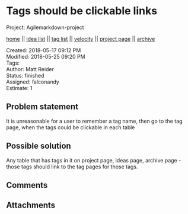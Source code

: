 # Tags should be clickable links

Project: Agilemarkdown-project

[home](../index.md) || [idea list](../ideas.md) || [tag list](../tags.md) || [velocity](../velocity.md) || [project page](../agilemarkdown-project.md) || [archive](archive.md)

Created: 2018-05-17 09:12 PM  
Modified: 2018-05-25 09:20 PM  
Tags:   
Author: Matt Reider  
Status: finished  
Assigned: falconandy  
Estimate: 1  

## Problem statement

It is unreasonable for a user to remember a tag name, then go to the tag page, when the tags could
be clickable in each table

## Possible solution

Any table that has tags in it on project page, ideas page, archive page - those tags should link to the tag pages for those tags.

## Comments


## Attachments
